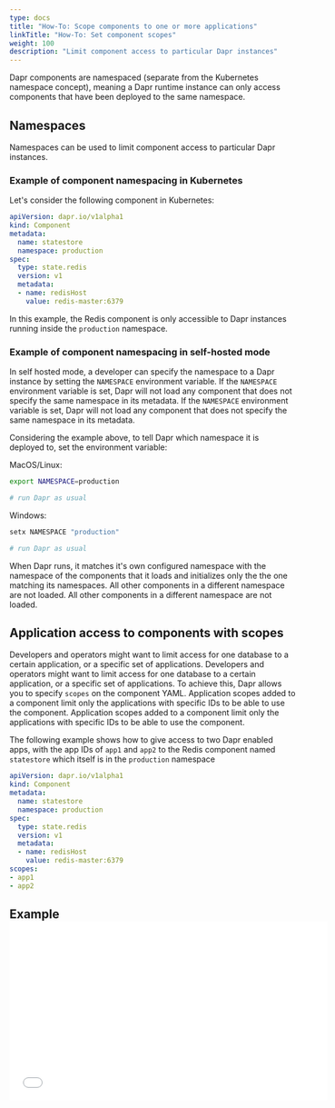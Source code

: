 ```yaml
---
type: docs
title: "How-To: Scope components to one or more applications"
linkTitle: "How-To: Set component scopes"
weight: 100
description: "Limit component access to particular Dapr instances"
---
```


Dapr components are namespaced (separate from the Kubernetes namespace concept), meaning a Dapr runtime instance can only access components that have been deployed to the same namespace.

## Namespaces
Namespaces can be used to limit component access to particular Dapr instances.

### Example of component namespacing in Kubernetes

Let's consider the following component in Kubernetes:

```yaml
apiVersion: dapr.io/v1alpha1
kind: Component
metadata:
  name: statestore
  namespace: production
spec:
  type: state.redis
  version: v1
  metadata:
  - name: redisHost
    value: redis-master:6379
```

In this example, the Redis component is only accessible to Dapr instances running inside the `production` namespace.

### Example of component namespacing in self-hosted mode

In self hosted mode, a developer can specify the namespace to a Dapr instance by setting the `NAMESPACE` environment variable. If the `NAMESPACE` environment variable is set, Dapr will not load any component that does not specify the same namespace in its metadata. If the `NAMESPACE` environment variable is set, Dapr will not load any component that does not specify the same namespace in its metadata.

Considering the example above, to tell Dapr which namespace it is deployed to, set the environment variable:

MacOS/Linux:

```bash
export NAMESPACE=production

# run Dapr as usual
```

Windows:

```powershell
setx NAMESPACE "production"

# run Dapr as usual
```


When Dapr runs, it matches it's own configured namespace with the namespace of the components that it loads and initializes only the the one matching its namespaces. All other components in a different namespace are not loaded. All other components in a different namespace are not loaded.

## Application access to components with scopes

Developers and operators might want to limit access for one database to a certain application, or a specific set of applications. Developers and operators might want to limit access for one database to a certain application, or a specific set of applications. To achieve this, Dapr allows you to specify `scopes` on the component YAML. Application scopes added to a component limit only the applications with specific IDs to be able to use the component. Application scopes added to a component limit only the applications with specific IDs to be able to use the component.

The following example shows how to give access to two Dapr enabled apps, with the app IDs of `app1` and `app2` to the Redis component named `statestore` which itself is in the `production` namespace

```yaml
apiVersion: dapr.io/v1alpha1
kind: Component
metadata:
  name: statestore
  namespace: production
spec:
  type: state.redis
  version: v1
  metadata:
  - name: redisHost
    value: redis-master:6379
scopes:
- app1
- app2
```

## Example  <iframe width="560" height="315" src="//player.bilibili.com/player.html?aid=886064109&bvid=BV1QK4y1p7fn&cid=277946151&page=10&t=1763" frameborder="0" allow="accelerometer; autoplay; clipboard-write; encrypted-media; gyroscope; picture-in-picture" allowfullscreen mark="crwd-mark"></iframe>
